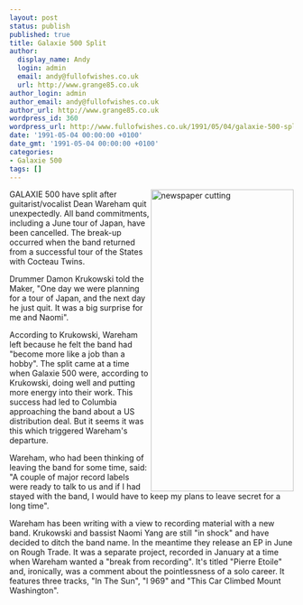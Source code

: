 ```yaml
---
layout: post
status: publish
published: true
title: Galaxie 500 Split
author:
  display_name: Andy
  login: admin
  email: andy@fullofwishes.co.uk
  url: http://www.grange85.co.uk
author_login: admin
author_email: andy@fullofwishes.co.uk
author_url: http://www.grange85.co.uk
wordpress_id: 360
wordpress_url: http://www.fullofwishes.co.uk/1991/05/04/galaxie-500-split/
date: '1991-05-04 00:00:00 +0100'
date_gmt: '1991-05-04 00:00:00 +0100'
categories:
- Galaxie 500
tags: []
---
```

<p><img src="http://media.fullofwishes.co.uk/01-galaxie_500/pictures/g500_split.jpg" width="253" height="535" alt="newspaper cutting" align="right"/>
<p>GALAXIE 500 have split after guitarist/vocalist Dean Wareham quit unexpectedly. All band commitments, including a June tour of Japan, have been cancelled. The break-up occurred when the band returned from a successful tour of the States with Cocteau Twins.</p>
<p>Drummer Damon Krukowski told the Maker, "One day we were planning for a tour of Japan, and the next day he just quit. It was a big surprise for me and Naomi".</p>
<p>According to Krukowski, Wareham left because he felt the band had "become more like a job than a hobby". The split came at a time when Galaxie 500 were, according to Krukowski, doing well and putting more energy into their work. This success had led to Columbia approaching the band about a US distribution deal. But it seems it was this which triggered Wareham's departure.</p>
<p>Wareham, who had been thinking of leaving the band for some time, said: "A couple of major record labels were ready to talk to us and if I had stayed with the band, I would have to keep my plans to leave secret for a long time".</p>
<p>Wareham has been writing with a view to recording material with a new band. Krukowski and bassist Naomi Yang are still "in shock" and have decided to ditch the band name. In the meantime they release an EP in June on Rough Trade. It was a separate project, recorded in January at a time when Wareham wanted a "break from recording". It's titled "Pierre Etoile" and, ironically, was a comment about the pointlessness of a solo career. It features three tracks, "In The Sun", "l 969" and "This Car Climbed Mount Washington".</p>
